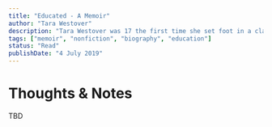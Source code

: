 ```yaml
---
title: "Educated - A Memoir"
author: "Tara Westover"
description: "Tara Westover was 17 the first time she set foot in a classroom. Born to survivalists in the mountains of Idaho, she prepared for the end of the world by stockpiling home-canned peaches and sleeping with her 'head-for-the-hills bag'."
tags: ["memoir", "nonfiction", "biography", "education"]
status: "Read"
publishDate: "4 July 2019"
---
```


# Thoughts & Notes

TBD
